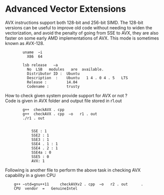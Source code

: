 # Advanced Vector Extensions

AVX instructions support both 128-bit and 256-bit SIMD. The 128-bit versions 
can be useful to improve old code without needing to widen the vectorization, 
and avoid the penalty of going from SSE to AVX, they are 
also faster on some early AMD implementations of AVX. This mode is 
sometimes known as AVX-128.

            uname  −i
              X86  64
            
            lsb release   −a
              No  LSB   modules   are  available.
              Distributor ID :  Ubuntu
              Description  :    Ubuntu   1 4 . 0 4 . 5   LTS
              Release :         14.04
              Codename :        trusty

 How   to   check   given  system provide support for   AVX  or   not ? <br>
 Code is given in AVX folder and output file stored in r1.out
 
            g++  checkAVX . cpp    
            g++  checkAVX . cpp  −o   r1 . out      
            ./r1 . out

            
                SSE : 1
                SSE2 : 1
                SSE3 : 1
                SSE4 . 1 : 1
                SSE4 . 2 : 1
                SSE4a : 0
                SSE5 : 0
                AVX: 1

Following  is another file to perform the above task in checking AVX capability in a given CPU

        g++ −std=gnu++11     checkAVXv2 . cpp  −o   r2 . out      . 
        CPU  vendor  =   GenuineIntel

